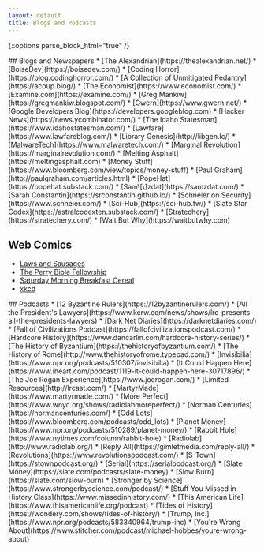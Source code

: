 ```yaml
---
layout: default
title: Blogs and Podcasts
---
```


{::options parse_block_html="true" /}
<div class="row">
<div class="column">
## Blogs and Newspapers  
* [The Alexandrian](https://thealexandrian.net/)  
* [BoiseDev](https://boisedev.com/)  
* [Coding Horror](https://blog.codinghorror.com/)  
* [A Collection of Unmitigated Pedantry](https://acoup.blog/)  
* [The Economist](https://www.economist.com/)
* [Examine.com](https://examine.com/)  
* [Greg Mankiw](https://gregmankiw.blogspot.com/)  
* [Gwern](https://www.gwern.net/)  
* [Google Developers Blog](https://developers.googleblog.com)  
* [Hacker News](https://news.ycombinator.com/)  
* [The Idaho Statesman](https://www.idahostatesman.com/)  
* [Lawfare](https://www.lawfareblog.com/)  
* [Library Genesis](http://libgen.lc/)  
* [MalwareTech](https://www.malwaretech.com/)  
* [Marginal Revolution](https://marginalrevolution.com/)  
* [Melting Asphalt](https://meltingasphalt.com)  
* [Money Stuff](https://www.bloomberg.com/view/topics/money-stuff)  
* [Paul Graham](http://paulgraham.com/articles.html)  
* [PopeHat](https://popehat.substack.com/)  
* [Sam\[\]zdat](https://samzdat.com/)  
* [Sarah Constantin](https://srconstantin.github.io/)  
* [Schneier on Security](https://www.schneier.com/)  
* [Sci-Hub](https://sci-hub.tw/)  
* [Slate Star Codex](https://astralcodexten.substack.com/)  
* [Stratechery](https://stratechery.com/)  
* [Wait But Why](https://waitbutwhy.com)  

## Web Comics  
* [Laws and Sausages](https://lawsandsausagescomic.com/comic)  
* [The Perry Bible Fellowship](https://pbfcomics.com/)  
* [Saturday Morning Breakfast Cereal](https://smbc-comics.com/)  
* [xkcd](https://xkcd.com/)  
</div>	

<div class="column">
## Podcasts  
* [12 Byzantine Rulers](https://12byzantinerulers.com/)  
* [All the President's Lawyers](https://www.kcrw.com/news/shows/lrc-presents-all-the-presidents-lawyers)  
* [Dark Net Diaries](https://darknetdiaries.com/)  
* [Fall of Civilizations Podcast](https://fallofcivilizationspodcast.com/)  
* [Hardcore History](https://www.dancarlin.com/hardcore-history-series/)  
* [The History of Byzantium](https://thehistoryofbyzantium.com/)  
* [The History of Rome](http://www.thehistoryofrome.typepad.com/)  
* [Invisibilia](https://www.npr.org/podcasts/510307/invisibilia)  
* [It Could Happen Here](https://www.iheart.com/podcast/1119-it-could-happen-here-30717896/)  
* [The Joe Rogan Experience](https://www.joerogan.com/)  
* [Limited Resources](http://lrcast.com/)  
* [MartyrMade](https://www.martyrmade.com/)  
* [More Perfect](https://www.wnyc.org/shows/radiolabmoreperfect/)  
* [Norman Centuries](https://normancenturies.com/)  
* [Odd Lots](https://www.bloomberg.com/podcasts/odd_lots)  
* [Planet Money](https://www.npr.org/podcasts/510289/planet-money/)  
* [Rabbit Hole](https://www.nytimes.com/column/rabbit-hole)  
* [Radiolab](http://www.radiolab.org/)  
* [Reply All](https://gimletmedia.com/reply-all/)  
* [Revolutions](https://www.revolutionspodcast.com/)  
* [S-Town](https://stownpodcast.org/)  
* [Serial](https://serialpodcast.org/)  
* [Slate Money](https://slate.com/podcasts/slate-money)  
* [Slow Burn](https://slate.com/slow-burn)  
* [Stronger by Science](https://www.strongerbyscience.com/podcast/)  
* [Stuff You Missed in History Class](https://www.missedinhistory.com/)  
* [This American Life](https://www.thisamericanlife.org/podcast)  
* [Tides of History](https://wondery.com/shows/tides-of-history/)  
* [Trump, Inc.](https://www.npr.org/podcasts/583340964/trump-inc)  
* [You're Wrong About](https://www.stitcher.com/podcast/michael-hobbes/youre-wrong-about)  
</div>
</div>